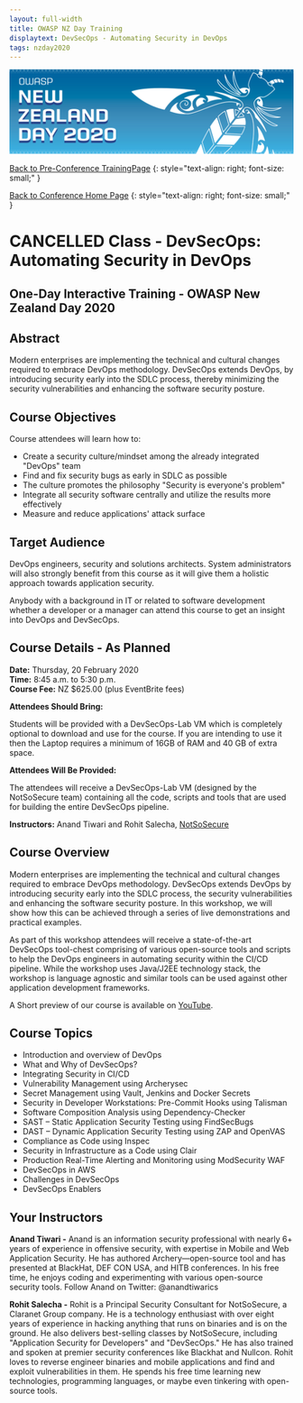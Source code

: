 ```yaml
---
layout: full-width
title: OWASP NZ Day Training
displaytext: DevSecOps - Automating Security in DevOps
tags: nzday2020
---
```


[![Conference Web Banner](../../assets/images/Web_Banner-OWASP_NZ_Day_2020.jpg)](/www-event-2020-NewZealandDay)

[Back to Pre-Conference TrainingPage](/www-event-2020-NewZealandDay/training/)
{: style="text-align: right; font-size: small;" }

[Back to Conference Home Page](/www-event-2020-NewZealandDay)
{: style="text-align: right; font-size: small;" }

# CANCELLED Class - DevSecOps: Automating Security in DevOps

## One-Day Interactive Training - OWASP New Zealand Day 2020

## Abstract

Modern enterprises are implementing the technical and cultural changes required to embrace DevOps methodology. DevSecOps extends DevOps, by introducing security early into the SDLC process, thereby minimizing the security vulnerabilities and enhancing the software security posture.

## Course Objectives

Course attendees will learn how to:

* Create a security culture/mindset among the already integrated "DevOps" team
* Find and fix security bugs as early in SDLC as possible
* The culture promotes the philosophy "Security is everyone's problem"
* Integrate all security software centrally and utilize the results more effectively
* Measure and reduce applications' attack surface

## Target Audience

DevOps engineers, security and solutions architects. System administrators will also strongly benefit from this course as it will give them a holistic approach towards application security.

Anybody with a background in IT or related to software development whether a developer or a manager can attend this course to get an insight into DevOps and DevSecOps.

## Course Details - As Planned

**Date:** Thursday, 20 February 2020   
**Time:** 8:45 a.m. to 5:30 p.m.   
**Course Fee:** NZ $625.00 (plus EventBrite fees)

**Attendees Should Bring:**

Students will be provided with a DevSecOps-Lab VM which is completely optional to download and use for the course. If you are intending to use it then the Laptop requires a minimum of 16GB of RAM and 40 GB of extra space.

**Attendees Will Be Provided:**

The attendees will receive a DevSecOps-Lab VM (designed by the NotSoSecure team) containing all the code, scripts and tools that are used for building the entire DevSecOps pipeline.

**Instructors:** Anand Tiwari and Rohit Salecha, [NotSoSecure](https://www.notsosecure.com/)   

## Course Overview

Modern enterprises are implementing the technical and cultural changes required to embrace DevOps methodology. DevSecOps extends DevOps by introducing security early into the SDLC process, the security vulnerabilities and enhancing the software security posture. In this workshop, we will show how this can be achieved through a series of live demonstrations and practical examples.

As part of this workshop attendees will receive a state-of-the-art DevSecOps tool-chest comprising of various open-source tools and scripts to help the DevOps engineers in automating security within the CI/CD pipeline. While the workshop uses Java/J2EE technology stack, the workshop is language agnostic and similar tools can be used against other application development frameworks.

A Short preview of our course is available on [YouTube](https://www.youtube.com/watch?v=7ILrzYLpr14).

## Course Topics

* Introduction and overview of DevOps
* What and Why of DevSecOps?
* Integrating Security in CI/CD
* Vulnerability Management using Archerysec
* Secret Management using Vault, Jenkins and Docker Secrets
* Security in Developer Workstations: Pre-Commit Hooks using Talisman
* Software Composition Analysis using Dependency-Checker
* SAST – Static Application Security Testing using FindSecBugs
* DAST – Dynamic Application Security Testing using ZAP and OpenVAS
* Compliance as Code using Inspec
* Security in Infrastructure as a Code using Clair
* Production Real-Time Alerting and Monitoring using ModSecurity WAF
* DevSecOps in AWS
* Challenges in DevSecOps
* DevSecOps Enablers

## Your Instructors

**Anand Tiwari -** Anand is an information security professional with nearly 6+ years of experience in offensive security, with expertise in Mobile and Web Application Security. He has authored Archery—open-source tool and has presented at BlackHat, DEF CON USA, and HITB conferences. In his free time, he enjoys coding and experimenting with various open-source security tools. Follow Anand on Twitter: @anandtiwarics

**Rohit Salecha -** Rohit is a Principal Security Consultant for NotSoSecure, a Claranet Group company. He is a technology enthusiast with over eight years of experience in hacking anything that runs on binaries and is on the ground. He also delivers best-selling classes by NotSoSecure, including "Application Security for Developers" and "DevSecOps." He has also trained and spoken at premier security conferences like Blackhat and Nullcon. Rohit loves to reverse engineer binaries and mobile applications and find and exploit vulnerabilities in them. He spends his free time learning new technologies, programming languages, or maybe even tinkering with open-source tools.
